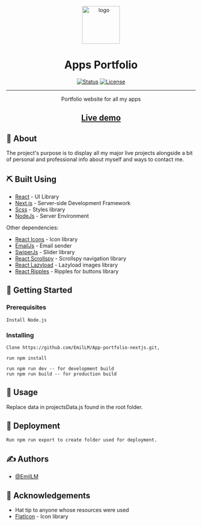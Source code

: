 <p align="center">
 <a href="https://imgbb.com/"><img width=100px height=100px src="https://i.ibb.co/31BR9gb/logo.png" alt="logo"/></a>
</p>

<h1 align="center">Apps Portfolio</h1>

<div align="center">

[![Status](https://img.shields.io/badge/status-active-success.svg)]()
[![License](https://img.shields.io/badge/license-MIT-blue.svg)](/LICENSE)

</div>

---

<p align="center"> Portfolio website for all my apps
    <br> 
</p>

<h2 align="center"><a href="https://luchianemil.com">Live demo</a></h2>

## 🧐 About <a name = "about"></a>

The project's purpose is to display all my major live projects alongside a bit of personal and professional info about myself and ways to contact me.


## ⛏️ Built Using <a name = "built_using"></a>

- [React](https://reactjs.org) - UI Library
- [Next.js](https://nextjs.org) - Server-side Development Framework
- [Scss](https://sass-lang.com) - Styles library
- [NodeJs](https://nodejs.org/en/) - Server Environment

Other dependencies: 

- [React Icons](https://react-icons.github.io/react-icons/) - Icon library
- [EmailJs](https://www.emailjs.com) - Email sender
- [SwiperJs](https://swiperjs.com) - Slider library
- [React Scrollspy](https://makotot.github.io/react-scrollspy/) - Scrollspy navigation library
- [React Lazyload](https://www.npmjs.com/package/react-lazy-load) - Lazyload images library
- [React Ripples](https://rwu823.github.io/react-ripples/) - Ripples for buttons library

## 🏁 Getting Started <a name = "getting_started"></a>

### Prerequisites


```
Install Node.js
```

### Installing

```
Clone https://github.com/EmilLM/App-portfolio-nextjs.git,

run npm install

run npm run dev -- for development build
run npm run build -- for production build
```

## 🎈 Usage <a name="usage"></a>

Replace data in projectsData.js found in the root folder.

## 🚀 Deployment <a name = "deployment"></a>

```
Run npm run export to create folder used for deployment.
```
## ✍️ Authors <a name = "authors"></a>

- [@EmilLM](https://github.com/EmilLM) 

## 🎉 Acknowledgements <a name = "acknowledgement"></a>

- Hat tip to anyone whose resources were used
- [FlatIcon](hhttps://www.flaticon.com) - Icon library

